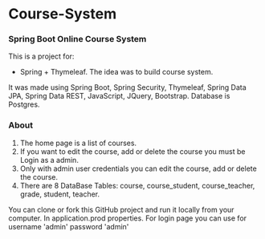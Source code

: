 Course-System
=============
### Spring Boot Online Course System 
This is a project for:
 - Spring + Thymeleaf. The idea was to build course system.

It was made using Spring Boot, Spring Security, Thymeleaf, Spring Data JPA, Spring Data REST, JavaScript, JQuery, Bootstrap. Database is Postgres.

### About
1. The home page is a list of courses.
2. If you want to edit the course, add or delete the course you must be Login as a admin.
3. Only with admin user credentials you can edit the course, add or delete the course.
4. There are 8 DataBase Tables: course, course_student, course_teacher, grade, student, teacher.

 
 You can clone or fork this GitHub project and run it locally from your computer. In application.prod properties. For login page you can use for username 'admin' password 'admin'

